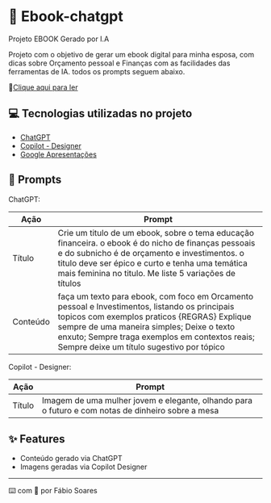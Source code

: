 # :notebook: Ebook-chatgpt
Projeto EBOOK Gerado por I.A


Projeto com o objetivo de gerar um ebook digital para minha esposa, com dicas sobre Orçamento pessoal e Finanças com as facilidades das ferramentas de IA. todos os prompts seguem abaixo.

📕[Clique aqui para ler](https://github.com/ofabiosoares/ebook-chatgpt/blob/main/ebook.pdf)

## 💻 Tecnologias utilizadas no projeto

* [ChatGPT](https://chat.openai.com)
* [Copilot - Designer](https://copilot.microsoft.com/)
* [Google Apresentações](https://www.google.com/intl/pt-BR/slides/about/)

  
## 🧠 Prompts

ChatGPT:

| Ação     | Prompt              |
| ---------|---------------------|
| Título   | Crie um titulo de um ebook, sobre o tema educação financeira. o ebook é do nicho de finanças pessoais e do subnicho é de orçamento e investimentos. o titulo deve ser épico e curto e tenha uma temática mais feminina no titulo. Me liste 5 variações de títulos  |
| Conteúdo |faça um texto para ebook, com foco em Orcamento pessoal e Investimentos, listando os principais topicos com exemplos praticos {REGRAS} Explique sempre de uma maneira simples; Deixe o texto enxuto; Sempre traga exemplos em contextos reais; Sempre deixe um título sugestivo por tópico |


Copilot - Designer:

| Ação     | Prompt              |
| ---------|---------------------|
| Título   | Imagem de uma mulher jovem e elegante, olhando para o futuro e com notas de dinheiro sobre a mesa|


## ✨ Features

* Conteúdo gerado via ChatGPT
* Imagens geradas via Copilot Designer


---

⌨️ com 💜 por Fábio Soares




